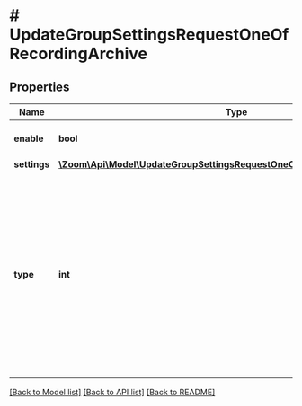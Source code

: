 # # UpdateGroupSettingsRequestOneOfRecordingArchive

## Properties

Name | Type | Description | Notes
------------ | ------------- | ------------- | -------------
**enable** | **bool** | Enable the archiving feature. | [optional]
**settings** | [**\Zoom\Api\Model\UpdateGroupSettingsRequestOneOfRecordingArchiveSettings**](UpdateGroupSettingsRequestOneOfRecordingArchiveSettings.md) |  | [optional]
**type** | **int** | Archive types:  * &#x60;1&#x60;: Only meetings are archived.&lt;br&gt; * &#x60;2&#x60;: Only webinars are archived.&lt;br&gt; * &#x60;3&#x60;: Both meetings and webinars are archived. | [optional]

[[Back to Model list]](../../README.md#models) [[Back to API list]](../../README.md#endpoints) [[Back to README]](../../README.md)

